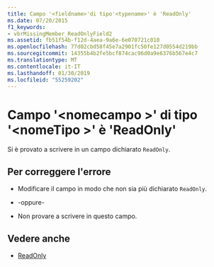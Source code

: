 ```yaml
---
title: Campo '<fieldname>'di tipo'<typename>' è 'ReadOnly'
ms.date: 07/20/2015
f1_keywords:
- vbrMissingMember_ReadOnlyField2
ms.assetid: fb51f54b-f12d-4aea-9a6e-6e070721c010
ms.openlocfilehash: 77d02cbd58f45e7a2901fc50fe127d0554d219bb
ms.sourcegitcommit: 14355b4b2fe5bcf874cac96d0a9e6376b567e4c7
ms.translationtype: MT
ms.contentlocale: it-IT
ms.lasthandoff: 01/30/2019
ms.locfileid: "55259202"
---
```

# <a name="field-fieldname-of-type-typename-is-readonly"></a>Campo '\<nomecampo >' di tipo '\<nomeTipo >' è 'ReadOnly'
Si è provato a scrivere in un campo dichiarato `ReadOnly`.  
  
## <a name="to-correct-this-error"></a>Per correggere l'errore  
  
-   Modificare il campo in modo che non sia più dichiarato `ReadOnly`.  
  
-   -oppure-  
  
-   Non provare a scrivere in questo campo.  
  
## <a name="see-also"></a>Vedere anche
- [ReadOnly](../../visual-basic/language-reference/modifiers/readonly.md)
